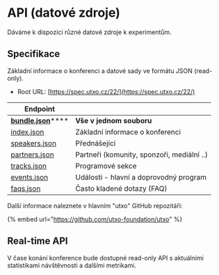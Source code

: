 # API (datové zdroje)

Dáváme k dispozici různé datové zdroje k experimentům.

## Specifikace

Základní informace o konferenci a datové sady ve formátu JSON (read-only).

* Root URL: [https://spec.utxo.cz/22/](https://spec.utxo.cz/22/)

| Endpoint                                                   |                                            |
| ---------------------------------------------------------- | ------------------------------------------ |
| [**bundle.json**](https://spec.utxo.cz/22/bundle.json)**** | **Vše v jednom souboru**                   |
| [index.json](https://spec.utxo.cz/22/index.json)           | Základní informace o konferenci            |
| [speakers.json](https://spec.utxo.cz/22/speakers.json)     | Přednášející                               |
| [partners.json](https://spec.utxo.cz/22/partners.json)     | Partneři (komunity, sponzoři, mediální ..) |
| [tracks.json](https://spec.utxo.cz/22/tracks.json)         | Programové sekce                           |
| [events.json](https://spec.utxo.cz/22/events.json)         | Události - hlavní a doprovodný program     |
| [faqs.json](https://spec.utxo.cz/22/faqs.json)             | Často kladené dotazy (FAQ)                 |

Další informace naleznete v hlavním "utxo" GitHub repozitáři:

{% embed url="https://github.com/utxo-foundation/utxo" %}

## Real-time API

V čase konání konference bude dostupné read-only API s aktuálními statistikami návštěvnosti a dalšími metrikami.
